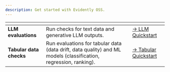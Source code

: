 ```yaml
---
description: Get started with Evidently OSS.
---
```


<table data-card-size="large" data-view="cards">
  <thead>
    <tr>
      <th></th>
      <th></th>
      <th></th>
    </tr>
  </thead>
  <tbody>
    <tr>
      <td>
        <strong>LLM evaluations</strong>
      </td>
      <td>
        Run checks for text data and generative LLM outputs.
      </td>
      <td>
        <a href="oss_quickstart_llm.md">→ LLM Quickstart</a>
      </td>
    </tr>
    <tr>
      <td>
        <strong>Tabular data checks</strong>
      </td>
      <td>
        Run evaluations for tabular data (data drift, data quality) and ML models (classification, regression, ranking).
      </td>
      <td>
        <a href="oss_quickstart_tabular.md">→ Tabular Quickstart</a>
      </td>
    </tr>
  </tbody>
</table>
